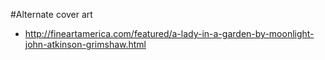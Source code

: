 #Alternate cover art

- http://fineartamerica.com/featured/a-lady-in-a-garden-by-moonlight-john-atkinson-grimshaw.html